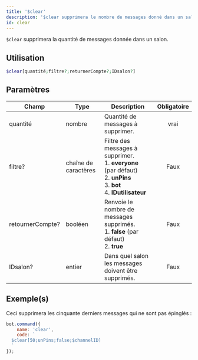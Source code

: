 ```yaml
---
title: '$clear'
description: '$clear supprimera le nombre de messages donné dans un salon.'
id: clear
---
```


`$clear` supprimera la quantité de messages donnée dans un salon.

## Utilisation

```php
$clear[quantité;filtre?;returnerCompte?;IDsalon?]
```

## Paramètres

| Champ            | Type                 | Description                                                                                                                                                     | Obligatoire |
| ---------------- | -------------------- | --------------------------------------------------------------------------------------------------------------------------------------------------------------- |:-----------:|
| quantité         | nombre               | Quantité de messages à supprimer.                                                                                                                               |    vrai     |
| filtre?          | chaîne de caractères | Filtre des messages à supprimer. <br /> 1. **everyone** (par défaut) <br /> 2. **unPins** <br /> 3. **bot** <br /> 4. **IDutilisateur** |    Faux     |
| retournerCompte? | booléen              | Renvoie le nombre de messages supprimés. <br /> 1. **false** (par défaut) <br /> 2. **true**                                                        |    Faux     |
| IDsalon?         | entier               | Dans quel salon les messages doivent être supprimés.                                                                                                            |    Faux     |

## Exemple(s)

Ceci supprimera les cinquante derniers messages qui ne sont pas épinglés :

```javascript
bot.command({
    name: 'clear',
    code: `
  $clear[50;unPins;false;$channelID]
  `
});
```
